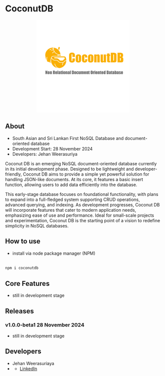 # CoconutDB

<p align="center">
  <img src="./assest/CoconutDBnobg.png" alt="Alt text" height="300">
</p>


## About

- South Asian and Sri Lankan First NoSQL Database and document-oriented database
- Development Start: 28 November 2024
- Developers: Jehan Weerasuriya


Coconut DB is an emerging NoSQL document-oriented database currently in its initial development phase. Designed to be lightweight and developer-friendly, Coconut DB aims to provide a simple yet powerful solution for handling JSON-like documents. At its core, it features a basic insert function, allowing users to add data efficiently into the database.

This early-stage database focuses on foundational functionality, with plans to expand into a full-fledged system supporting CRUD operations, advanced querying, and indexing. As development progresses, Coconut DB will incorporate features that cater to modern application needs, emphasizing ease of use and performance. Ideal for small-scale projects and experimentation, Coconut DB is the starting point of a vision to redefine simplicity in NoSQL databases.

## How to use

- install via node package manager (NPM)

```js

npm i coconutdb


```


## Core Features

- still in development stage

## Releases

### v1.0.0-beta1 28 November 2024

- still in development stage

## Developers

- Jehan Weerasuriaya
- - [LinkedIn](https://www.linkedin.com/in/jehanweerasuriya/)

